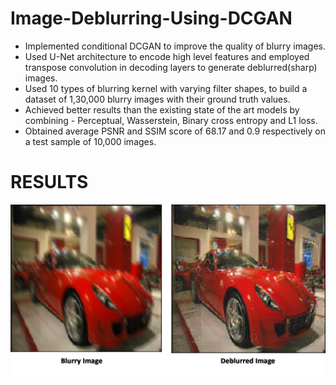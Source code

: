# Image-Deblurring-Using-DCGAN
* Implemented conditional DCGAN to improve the quality of blurry images.
* Used U-Net architecture to encode high level features and employed transpose convolution in decoding layers to generate deblurred(sharp) images.
* Used 10 types of blurring kernel with varying filter shapes, to build a dataset of 1,30,000
blurry images with their ground truth values.
* Achieved better results than the existing state of the art models by combining -
Perceptual, Wasserstein, Binary cross entropy and L1 loss.
* Obtained average PSNR and SSIM score of 68.17 and 0.9 respectively on a test sample of
10,000 images.

# RESULTS


![](https://github.com/amarsharma441/Image-Deblurring-Using-DCGAN/blob/master/Results/res.png)
